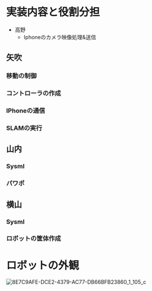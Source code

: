 # 実装内容と役割分担

- 高野
  - Iphoneのカメラ映像処理&送信

## 矢吹
### 移動の制御
### コントローラの作成
### IPhoneの通信
### SLAMの実行

## 山内
### Sysml
### パワポ

## 横山
### Sysml
### ロボットの筐体作成


# ロボットの外観
![8E7C9AFE-DCE2-4379-AC77-DB66BFB23860_1_105_c](https://github.com/user-attachments/assets/f2781f5a-92fd-4844-88d8-0e954cdc8162)
